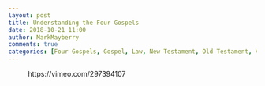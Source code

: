 ```yaml
---
layout: post
title: Understanding the Four Gospels
date: 2018-10-21 11:00
author: MarkMayberry
comments: true
categories: [Four Gospels, Gospel, Law, New Testament, Old Testament, Video, Sermon]
---
```

<!-- wp:core-embed/vimeo {"url":"https://vimeo.com/297394107","type":"video","providerNameSlug":"vimeo","className":"wp-embed-aspect-4-3 wp-has-aspect-ratio"} -->
<figure class="wp-block-embed-vimeo wp-block-embed is-type-video is-provider-vimeo wp-embed-aspect-4-3 wp-has-aspect-ratio"><div class="wp-block-embed__wrapper">
https://vimeo.com/297394107
</div></figure>
<!-- /wp:core-embed/vimeo -->
